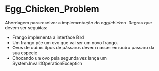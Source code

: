 # Egg_Chicken_Problem


Abordagem para resolver a implementação do egg/chicken. 
Regras que devem ser seguidas:
- Frango implementa a interface Bird
- Um frango põe um ovo que vai ser um novo frango.
- Ovos de outros tipos de pássaros devem nascer em outro passaro da sua especie
- Chocando um ovo pela segunda vez lança um System.lnvalidOperationException
